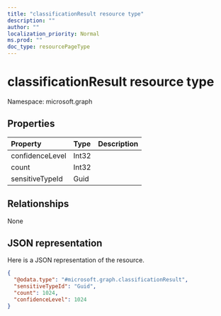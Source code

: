 ```yaml
---
title: "classificationResult resource type"
description: ""
author: ""
localization_priority: Normal
ms.prod: ""
doc_type: resourcePageType
---
```


# classificationResult resource type


Namespace: microsoft.graph



## Properties
|Property|Type|Description|
|:---|:---|:---|
|confidenceLevel|Int32||
|count|Int32||
|sensitiveTypeId|Guid||

## Relationships
None

## JSON representation
Here is a JSON representation of the resource.
<!-- {
  "blockType": "resource",
  "@odata.type": "microsoft.graph.classificationResult"
}
-->
``` json
{
  "@odata.type": "#microsoft.graph.classificationResult",
  "sensitiveTypeId": "Guid",
  "count": 1024,
  "confidenceLevel": 1024
}
```

